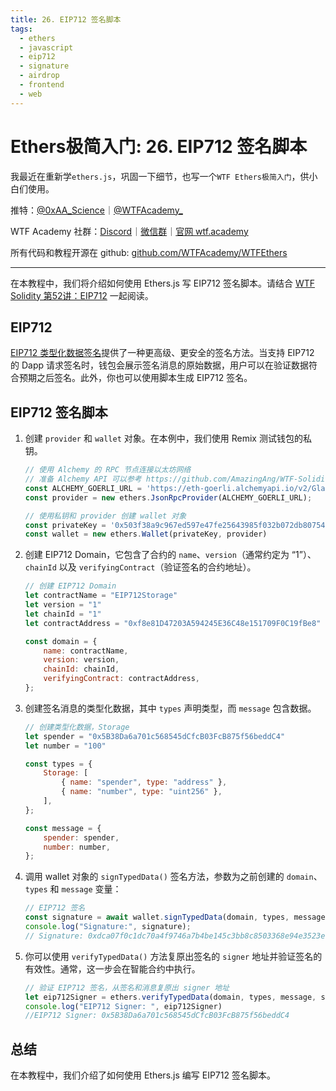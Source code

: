 ```yaml
---
title: 26. EIP712 签名脚本
tags:
  - ethers
  - javascript
  - eip712
  - signature
  - airdrop
  - frontend
  - web
---
```


# Ethers极简入门: 26. EIP712 签名脚本

我最近在重新学`ethers.js`，巩固一下细节，也写一个`WTF Ethers极简入门`，供小白们使用。

推特：[@0xAA_Science](https://twitter.com/0xAA_Science)｜[@WTFAcademy_](https://twitter.com/WTFAcademy_)

WTF Academy 社群：[Discord](https://discord.gg/5akcruXrsk)｜[微信群](https://docs.google.com/forms/d/e/1FAIpQLSe4KGT8Sh6sJ7hedQRuIYirOoZK_85miz3dw7vA1-YjodgJ-A/viewform?usp=sf_link)｜[官网 wtf.academy](https://wtf.academy)

所有代码和教程开源在 github: [github.com/WTFAcademy/WTFEthers](https://github.com/WTFAcademy/WTF-Ethers)

---

在本教程中，我们将介绍如何使用 Ethers.js 写 EIP712 签名脚本。请结合 [WTF Solidity 第52讲：EIP712](https://github.com/AmazingAng/WTF-Solidity/blob/main/52_EIP712/readme.md) 一起阅读。

## EIP712

[EIP712 类型化数据签名](https://eips.ethereum.org/EIPS/eip-712)提供了一种更高级、更安全的签名方法。当支持 EIP712 的 Dapp 请求签名时，钱包会展示签名消息的原始数据，用户可以在验证数据符合预期之后签名。此外，你也可以使用脚本生成 EIP712 签名。

## EIP712 签名脚本

1. 创建 `provider` 和 `wallet` 对象。在本例中，我们使用 Remix 测试钱包的私钥。

    ```js
    // 使用 Alchemy 的 RPC 节点连接以太坊网络
    // 准备 Alchemy API 可以参考 https://github.com/AmazingAng/WTF-Solidity/blob/main/Topics/Tools/TOOL04_Alchemy/readme.md 
    const ALCHEMY_GOERLI_URL = 'https://eth-goerli.alchemyapi.io/v2/GlaeWuylnNM3uuOo-SAwJxuwTdqHaY5l';
    const provider = new ethers.JsonRpcProvider(ALCHEMY_GOERLI_URL);

    // 使用私钥和 provider 创建 wallet 对象
    const privateKey = '0x503f38a9c967ed597e47fe25643985f032b072db8075426a92110f82df48dfcb'
    const wallet = new ethers.Wallet(privateKey, provider)
    ```

2. 创建 EIP712 Domain，它包含了合约的 `name`、`version`（通常约定为 “1”）、`chainId` 以及 `verifyingContract`（验证签名的合约地址）。

    ```js
    // 创建 EIP712 Domain
    let contractName = "EIP712Storage"
    let version = "1"
    let chainId = "1"
    let contractAddress = "0xf8e81D47203A594245E36C48e151709F0C19fBe8"

    const domain = {
        name: contractName,
        version: version,
        chainId: chainId,
        verifyingContract: contractAddress,
    };
    ```

3. 创建签名消息的类型化数据，其中 `types` 声明类型，而 `message` 包含数据。

    ```js
    // 创建类型化数据，Storage
    let spender = "0x5B38Da6a701c568545dCfcB03FcB875f56beddC4"
    let number = "100"

    const types = {
        Storage: [
            { name: "spender", type: "address" },
            { name: "number", type: "uint256" },
        ],
    };

    const message = {
        spender: spender,
        number: number,
    };
    ```

4. 调用 wallet 对象的 `signTypedData()` 签名方法，参数为之前创建的 `domain`、`types` 和 `message` 变量：

    ```js
    // EIP712 签名
    const signature = await wallet.signTypedData(domain, types, message);
    console.log("Signature:", signature);
    // Signature: 0xdca07f0c1dc70a4f9746a7b4be145c3bb8c8503368e94e3523ea2e8da6eba7b61f260887524f015c82dd77ebd3c8938831c60836f905098bf71b3e6a4a09b7311b
    ```

5. 你可以使用 `verifyTypedData()` 方法复原出签名的 `signer` 地址并验证签名的有效性。通常，这一步会在智能合约中执行。

    ```js
    // 验证 EIP712 签名，从签名和消息复原出 signer 地址
    let eip712Signer = ethers.verifyTypedData(domain, types, message, signature)
    console.log("EIP712 Signer: ", eip712Signer)
    //EIP712 Signer: 0x5B38Da6a701c568545dCfcB03FcB875f56beddC4
    ```

## 总结

在本教程中，我们介绍了如何使用 Ethers.js 编写 EIP712 签名脚本。